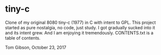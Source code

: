 # tiny-c
Clone of my original 8080 tiny-c (1977) in C with intent to GPL.
This project started as pure nostalgia, no code, just study. I got gradually sucked into it and its intent grew. And I am enjoying it tremendously.
CONTENTS.txt is a table of contents.

Tom Gibson, October 23, 2017
